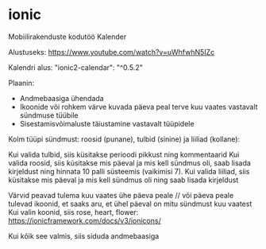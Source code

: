 # ionic
Mobiilirakenduste kodutöö
Kalender

Alustuseks:
https://www.youtube.com/watch?v=uWhfwhN5IZc

Kalendri alus:
"ionic2-calendar": "^0.5.2"

Plaanin:
* Andmebaasiga ühendada
* Ikoonide või rohkem värve kuvada päeva peal terve kuu vaates vastavalt sündmuse tüübile
* Sisestamisvõimaluste täiustamine vastavalt tüüpidele

Kolm tüüpi sündmust: roosid (punane), tulbid (sinine) ja liiliad (kollane):

Kui valida tulbid, siis küsitakse perioodi pikkust ning kommentaarid
Kui valida roosid, siis küsitakse mis päeval ja mis kell sündmus oli, saab lisada kirjeldust ning hinnata 10 palli süsteemis (vaikimisi 7).
Kui valida liiliad, siis küsitakse mis päeval ja mis kell sündmus oli ning saab lisada kirjeldust

Värvid peavad tulema kuu vaates ühe päeva peale // või päeva peale tulevad ikoonid, et saaks aru, et ühel päeval on mitu sündmust kuu vaatest
Kui valin koonid, siis rose, heart, flower:
https://ionicframework.com/docs/v3/ionicons/

Kui kõik see valmis, siis siduda andmebaasiga
